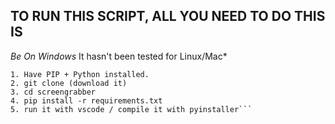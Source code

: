 <H2> TO RUN THIS SCRIPT, ALL YOU NEED TO DO THIS IS</H2>

*Be On Windows* It hasn't been tested for Linux/Mac*
```
1. Have PIP + Python installed.
2. git clone (download it)
3. cd screengrabber
4. pip install -r requirements.txt
5. run it with vscode / compile it with pyinstaller```

